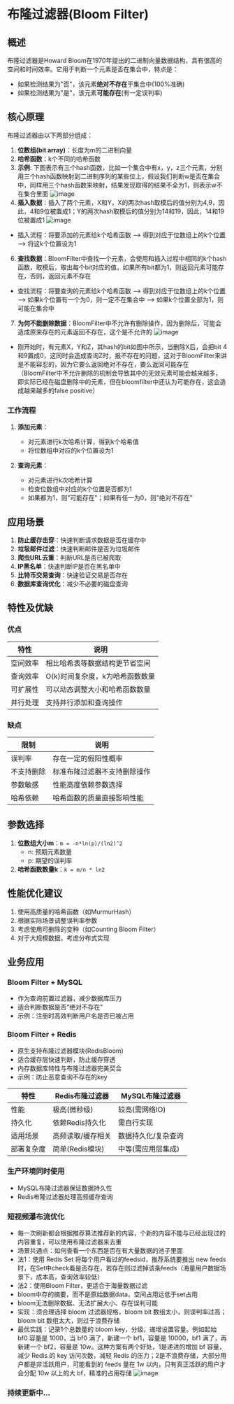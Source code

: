 # 布隆过滤器(Bloom Filter)

## 概述
布隆过滤器是Howard Bloom在1970年提出的二进制向量数据结构，具有很高的空间和时间效率。它用于判断一个元素是否在集合中，特点是：
- 如果检测结果为"否"，该元素**绝对不存在**于集合中(100%准确)
- 如果检测结果为"是"，该元素**可能存在**(有一定误判率)

## 核心原理
布隆过滤器由以下两部分组成：
1. **位数组(bit array)**：长度为m的二进制向量
2. **哈希函数**：k个不同的哈希函数
3. **示例**: 下图表示有三个hash函数，比如一个集合中有x，y，z三个元素，分别用三个hash函数映射到二进制序列的某些位上，假设我们判断w是否在集合中，同样用三个hash函数来映射，结果发现取得的结果不全为1，则表示w不在集合里面
![image](https://github.com/user-attachments/assets/db0804b1-32f3-4e8b-adc6-9e53577e0263)
4. **插入数据**：插入了两个元素，X和Y，X的两次hash取模后的值分别为4,9，因此，4和9位被置成1；Y的两次hash取模后的值分别为14和19，因此，14和19位被置成1
![image](https://github.com/user-attachments/assets/c64b719d-bc4b-42cb-bb3b-7c459b047102)
- 插入流程：将要添加的元素给k个哈希函数 --> 得到对应于位数组上的k个位置 --> 将这k个位置设为1
6. **查找数据**：BloomFilter中查找一个元素，会使用和插入过程中相同的k个hash函数，取模后，取出每个bit对应的值，如果所有bit都为1，则返回元素可能存在，否则，返回元素不存在
- 查找流程：将要查询的元素给k个哈希函数 --> 得到对应于位数组上的k个位置 --> 如果k个位置有一个为0，则一定不在集合中 --> 如果k个位置全部为1，则可能在集合中
7. **为何不能删除数据**：BloomFilter中不允许有删除操作，因为删除后，可能会造成原来存在的元素返回不存在，这个是不允许的
![image](https://github.com/user-attachments/assets/0778ea32-c435-4ab3-a698-14e6f126c00b)
- 刚开始时，有元素X，Y和Z，其hash的bit如图中所示，当删除X后，会把bit 4和9置成0，这同时会造成查询Z时，报不存在的问题，这对于BloomFilter来讲是不能容忍的，因为它要么返回绝对不存在，要么返回可能存在（BloomFilter中不允许删除的机制会导致其中的无效元素可能会越来越多，即实际已经在磁盘删除中的元素，但在bloomfilter中还认为可能存在，这会造成越来越多的false positive）

### 工作流程
1. **添加元素**：
   - 对元素进行k次哈希计算，得到k个哈希值
   - 将位数组中对应的k个位置设为1

2. **查询元素**：
   - 对元素进行k次哈希计算
   - 检查位数组中对应的k个位置是否都为1
   - 如果都为1，则"可能存在"；如果有任一为0，则"绝对不存在"

## 应用场景
1. **防止缓存击穿**：快速判断请求数据是否在缓存中
2. **垃圾邮件过滤**：快速判断邮件是否为垃圾邮件
3. **爬虫URL去重**：判断URL是否已被爬取
4. **IP黑名单**：快速判断IP是否在黑名单中
5. **比特币交易查询**：快速验证交易是否存在
6. **数据库查询优化**：减少不必要的磁盘查询

## 特性及优缺

### 优点
| 特性 | 说明 |
|------|------|
| 空间效率 | 相比哈希表等数据结构更节省空间 |
| 查询效率 | O(k)时间复杂度，k为哈希函数数量 |
| 可扩展性 | 可以动态调整大小和哈希函数数量 |
| 并行处理 | 支持并行添加和查询操作 |

### 缺点
| 限制 | 说明 |
|------|------|
| 误判率 | 存在一定的假阳性概率 |
| 不支持删除 | 标准布隆过滤器不支持删除操作 |
| 参数敏感 | 性能高度依赖参数选择 |
| 哈希依赖 | 哈希函数的质量直接影响性能 |

## 参数选择
1. **位数组大小m**：`m = -n*ln(p)/(ln2)^2`
   - n: 预期元素数量
   - p: 期望的误判率
2. **哈希函数数量k**：`k = m/n * ln2`

## 性能优化建议
1. 使用高质量的哈希函数（如MurmurHash）
2. 根据实际场景调整误判率参数
3. 考虑使用可删除的变种（如Counting Bloom Filter）
4. 对于大规模数据，考虑分布式实现

## 业务应用
### Bloom Filter + MySQL
- 作为查询前置过滤器，减少数据库压力
- 适合判断数据是否"绝对不存在"
- 示例：注册时高效判断用户名是否已被占用
### Bloom Filter + Redis
- 原生支持布隆过滤器模块(RedisBloom)
- 适合缓存层快速判断，防止缓存穿透
- 内存数据库特性与布隆过滤器完美契合
- 示例：防止恶意查询不存在的key

| 特性         | Redis布隆过滤器               | MySQL布隆过滤器               |
|--------------|----------------------------------|----------------------------------|
| 性能         | 极高(微秒级)                    | 较高(需网络IO)                  |
| 持久化       | 依赖Redis持久化                 | 需自行实现                      |
| 适用场景     | 高频读取/缓存相关               | 数据持久化/复杂查询             |
| 部署复杂度   | 简单(Redis模块)                 | 中等(需应用层集成)              |

### 生产环境同时使用
- MySQL布隆过滤器保证数据持久性
- Redis布隆过滤器处理高频缓存查询

### 短视频瀑布流优化
- 每一次刷新都会根据推荐算法推荐新的内容，个新的内容不能与已经出现过的内容重复，可以使用布隆过滤器来去重
- 场景共通点：如何查看一个东西是否在有大量数据的池子里面
- 法1：使用 Redis Set 将每个用户看过的feedsid，推荐系统要推出 new feeds 时，在Set中check看是否存在，若存在则过滤掉该条feeds（海量用户数据场景下，成本高，查询效率较低）
- 法2：使用Bloom Filter，更适合于海量数据过滤
- bloom中存的摘要，而不是原始数据data，空间占用远低于set占用
- bloom无法删除数据、无法扩展大小、存在误判可能
- 实现：须合理选择 bloom 过滤器规格，bloom bit 数组太小，则误判率过高；bloom bit 数组太大，则过于浪费存储
- 最优实践：记录1个总数量的 bloom key，分级，递增设置容量。例如起始 bf0 容量是 1000，当 bf0 满了，新建一个 bf1，容量是 10000，bf1 满了，再新建一个 bf2，容量是 10w。这种方案有两个好处，1是递进的增加 bf 容量，减少 Redis 的 key 访问次数，减轻 Redis 的压力；2是不浪费存储，大部分用户都是非活跃用户，可能看到的 feeds 量在 1w 以内，只有真正活跃的用户才会分配 10w 以上的大 bf，精准的占用存储
![image](https://github.com/user-attachments/assets/c6617c51-4999-480d-96af-c93285c5f686)


### 持续更新中...  
